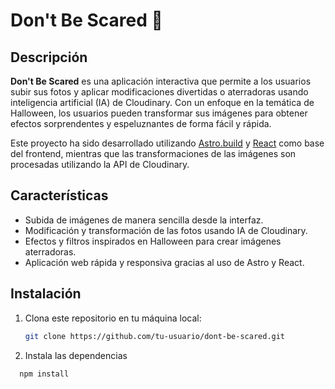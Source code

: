 # Don't Be Scared 🎃

## Descripción

**Don't Be Scared** es una aplicación interactiva que permite a los usuarios subir sus fotos y aplicar modificaciones divertidas o aterradoras usando inteligencia artificial (IA) de Cloudinary. Con un enfoque en la temática de Halloween, los usuarios pueden transformar sus imágenes para obtener efectos sorprendentes y espeluznantes de forma fácil y rápida.

Este proyecto ha sido desarrollado utilizando [Astro.build](https://astro.build/) y [React](https://react.dev/) como base del frontend, mientras que las transformaciones de las imágenes son procesadas utilizando la API de Cloudinary.

## Características

- Subida de imágenes de manera sencilla desde la interfaz.
- Modificación y transformación de las fotos usando IA de Cloudinary.
- Efectos y filtros inspirados en Halloween para crear imágenes aterradoras.
- Aplicación web rápida y responsiva gracias al uso de Astro y React.

## Instalación


1. Clona este repositorio en tu máquina local:

   ```bash
   git clone https://github.com/tu-usuario/dont-be-scared.git

   ```

2. Instala las dependencias

```bash
  npm install
```


